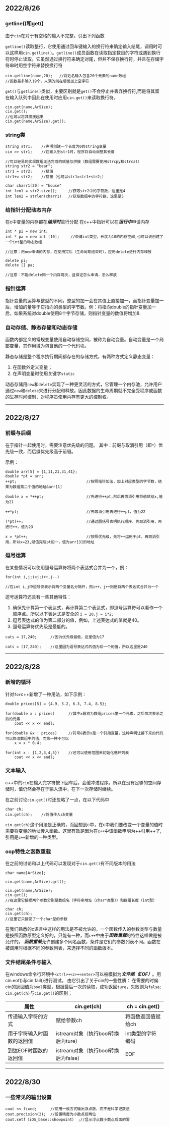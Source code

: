 ## 2022/8/26

### getline()和get()
由于`cin`在对于有空格的输入不完整，引出下列函数

`getline()`读取整行，它使用通过回车键输入的换行符来确定输入结尾，调用时可以这样用`cin.getline()`。`getline()`成员函数在读取指定数目的字符或遇到换行符时停止读取。它虽然通过换行符来确定对尾，但并不保存换行符，并且在存储字符串时用空字符来替换换行符
```
cin.getline(name,20);   //将姓名输入包含20个元素的name数组
//函数最多输入19个，未满的则在后面加上空字符
```
`get()`与`getline()`类似，主要区别就是`get()`不会停止并丢弃换行符,而是将其留在输入队列中因此在使用时应用`cin.get()`来读取换行符。
```
cin.get(name,ArSize);
cin.get();
//也可以将其拼接起来
cin.get(name,ArSize).get();
```

### string类
```
string str1;    //声明创建一个长度为0的string变量
cin >> str1;    //在输入到str1时，程序将自动调整其长度

//可以轻易的实现数组无法完成的赋值与拼接（数组需要使用strcpy和strcat）
string str2 = "bear";
str1 = str2;    //赋值
str1+= str2;    //拼接（也可以str1=str1+str2;）

char charr1[20] = "house"
int len1 = str2.size();     //获取str2中的字符数，这里是4
int len2 = strlen(charr1)   //获取数组中的字符数，这里是5
```
### 给指针分配动态内存
在c中变量的内存都在***编译时***进行分配
在c++中指针可以在***运行中***申请内存
```
int * pi = new int;  
int * pa = new int [10];     //申请int类型，长度为10的内存空间,也可以说创建了一个int型的动态数组

//注意：用new申请的内存，在使用完后（生命周期结束时），应用delete进行内存释放

delete pi;
delete [] pa;

//注意：不能delete同一个内存两次，且保证怎么申请，怎么释放
```
### 指针运算
指针变量的运算与整型的不同，整型的加一会在其值上直接加一，而指针变量加一后，增加的量等于它指向的类型的字节数。例：将指向double的指针变量加一后，如果系统对double使用8个字节存储，则指针变量的数值将增加8.

### 自动存储、静态存储和动态存储
函数内部定义的常规变量使用自动存储空间，被称为自动变量。自动变量是一个局部变量，其作用域为包含他的一个代码块。

静态存储是整个程序执行期间都存在的存储方式，有两种方式定义静态变量：
1. 在函数外定义变量；
2. 在声明变量时使用关键字`static`

动态存储用`new`和`delete`实现了一种更灵活的方式，它管理一个内存池，允许用户通过`new`和`delete`来进行分配和释放。因此数据的生命周期就不完全受程序或函数的生存时间控制，对程序员使用内存有更大的控制权。
* * * 

## 2022/8/27

### 前缀与后缀
在于指针一起使用时，需要注意优先级的问题。
其中：前缀与取消引用（即`*`）优先级一致，而后缀优先级高于前缀。

示例：
```
double arr[5] = {1,11,21,31,41};
double *pt = arr;
++pt;                               //按照指针加法，加上对应类型的字节数，结果为数组第二个值的地址&arr[1]

double x = *++pt;                   //先进行++pt,然后再取消引用将值赋给x,值为21

++*pt;                              //先取消引用再进行++pt，值为22

(*pt)++;                            //通过圆括号表明执行顺序，先取消引用，再进行++，值为23

x = *pt++;                          //按照优先级，先将++运用于pt，再取消引用，所以x=23,赋值完后pt加一，值为arr[3]的地址
```
### 逗号运算
在某些情况可以使用逗号运算符将两个表达式合并为一个，例：
```
for(int i,j;i<j;i++,j--)

//在int i,j中逗号仅表示将两个变量名分隔开，而i++，j++则是将两个表达式合并为一个
```

逗号运算符还具有一些其他特性：

1. 确保先计算第一个表达式，再计算第二个表达式，即逗号运算符可以看作一个顺序点。所以以下表达式是安全的
   `i = 20,j = i*2;`
2. 逗号表达式的值为第二部分的值，例如，上述表达式的值就是40。
3. 逗号运算符优先级是最低的。
```
cats = 17,240;      //因为优先级最低，这里值为17

cats = (17,240);    //这里因为逗号表达式的值为后一个的值，所以这里是240
```

* * *

## 2022/8/28

### 新增的循环

针对`for`c++新增了一种用法，如下示例：
```
double prices[5] = {4.9, 5.2, 6.3, 7.4, 8.5};

for(double x : prices)      //其中x最初为数组prices第一个元素，之后依次表示之后的元素
    cout << x << endl;

for(double &x : prices)     //符号&表示x是一个引用变量，这种声明让接下来的代码可以修改数组中的值，而第一种不可以
    x = x * 0.4;
    
for(int x : {1,2,3,4,5})    //还可以使用范围来初始化循环列表
    cout << x << endl;
```

### 文本输入

c++中的`cin`在输入完字符按下回车后，会缓冲进程序。所以在没有足够的空间存储时，值仍然会存在于输入流中，在下一次存储时继续。

在之前讨论`cin.get()`时还忽略了一点，在以下代码中
```
char ch;
cin.get(ch);    //将值传入ch变量
```
`cin.get(ch)`这个用法是正确的，而回想到c中，在c中我们要改变一个变量的值时需要将变量的地址传入函数。这里有效是因为在`c++`中该函数申明为++引用++了,引用是`c++`新增的一种类型。

### oop特性之函数重载
在之前的讨论和以上代码可以发现对于`cin.get()`有不同版本的用法
```
char name[ArSize];

cin.get(name,ArSize).grt();

cin.get(name,ArSize);
cin.get();              
//在这里它接受两个参数分别是数组名（字符串地址（char*类型））和数组长度（int型）

char ch;
cin.get(ch);
//这里它只接受了一个char型的参数

```
在我们熟悉的c语言中这样的用法是不被允许的，一个函数传入的参数类型与数量是按照函数原型定义好的，只能有一种，而`c++`中由于***函数重载***的特性这样做是被允许的。
***函数重载***允许创建多个同名函数，条件是它们的参数列表不同。函数在被调用时根据不同的参数列表，来选择不同的函数版本。

### 文件结尾条件与输入
在windows命令行环境中`<ctrl>+<z>+<enter>`可以被模拟为***文件尾（EOF）***。用cin.eof()与cin.fail()进行测试。
由它引出了关于cin的一些性质：
在需要的时候cin的返回值为`bool`类型，根据最后一次的读取，成功返回`ture`，失败则为`false`;
`cin.get(ch)`与`cin.get()`的区别；

| 属性 | cin.get(ch) | ch = cin.get() |
| --- | --- | --- |
| 传递输入字符的方式 | 赋给参数ch | 将函数返回值赋给ch |
| 用于字符输入时函数的返回值 | istream对象（执行bool转换后为ture） | int类型的字符编码 |
| 到达EOF时函数的返回值 | istream对象（执行bool转换后为false） | EOF |

* * *

## 2022/8/30

### 一些常见的输出设置
```
cout << fixed;      //使用一般方式输出浮点数，而不是科学记数法
cout.precision(2);  //设置精度为小数点后两位
cout.setf（iOS_base::showpoint） ;//显示浮点数小数点后面的零
```


